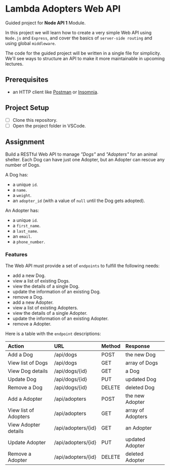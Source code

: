 # Lambda Adopters Web API

Guided project for **Node API 1** Module.

In this project we will learn how to create a very simple Web API using `Node.js` and `Express`, and cover the basics of `server-side routing` and using global `middleware`.

The code for the guided project will be written in a single file for simplicity. We'll see ways to structure an API to make it more maintainable in upcoming lectures.

## Prerequisites

- an HTTP client like [Postman](https://www.getpostman.com/downloads/) or [Insomnia](https://insomnia.rest/download/).

## Project Setup

- [ ] Clone this repository.
- [ ] Open the project folder in VSCode.

## Assignment

Build a RESTful Web API to manage _"Dogs"_ and _"Adopters"_ for an animal shelter. Each Dog can have just one Adopter, but an Adopter can rescue any number of Dogs.

A Dog has:

- a unique `id`.
- a `name`.
- a `weight`.
- an `adopter_id` (with a value of `null` until the Dog gets adopted).

An Adopter has:

- a unique `id`.
- a `first_name`.
- a `last_name`.
- an `email`.
- a `phone_number`.

### Features

The Web API must provide a set of `endpoints` to fulfill the following needs:

- add a new Dog.
- view a list of existing Dogs.
- view the details of a single Dog.
- update the information of an existing Dog.
- remove a Dog.
- add a new Adopter.
- view a list of existing Adopters.
- view the details of a single Adopter.
- update the information of an existing Adopter.
- remove a Adopter.

Here is a table with the `endpoint` descriptions:

| Action                | URL                | Method | Response          |
| :-------------------- | :----------------- | :----- | :---------------- |
| Add a Dog             | /api/dogs          | POST   | the new Dog       |
| View list of Dogs     | /api/dogs          | GET    | array of Dogs     |
| View Dog details      | /api/dogs/{id}     | GET    | a Dog             |
| Update Dog            | /api/dogs/{id}     | PUT    | updated Dog       |
| Remove a Dog          | /api/dogs/{id}     | DELETE | deleted Dog       |
| Add a Adopter         | /api/adopters      | POST   | the new Adopter   |
| View list of Adopters | /api/adopters      | GET    | array of Adopters |
| View Adopter details  | /api/adopters/{id} | GET    | an Adopter        |
| Update Adopter        | /api/adopters/{id} | PUT    | updated Adopter   |
| Remove a Adopter      | /api/adopters/{id} | DELETE | deleted Adopter   |

